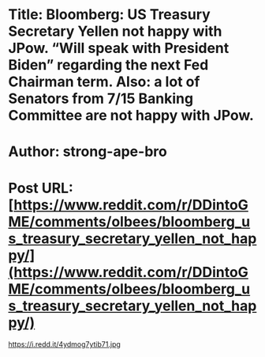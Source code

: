 # Title: Bloomberg: US Treasury Secretary Yellen not happy with JPow. “Will speak with President Biden” regarding the next Fed Chairman term. Also: a lot of Senators from 7/15 Banking Committee are not happy with JPow.
# Author: strong-ape-bro
# Post URL: [https://www.reddit.com/r/DDintoGME/comments/olbees/bloomberg_us_treasury_secretary_yellen_not_happy/](https://www.reddit.com/r/DDintoGME/comments/olbees/bloomberg_us_treasury_secretary_yellen_not_happy/)


https://i.redd.it/4ydmog7ytib71.jpg